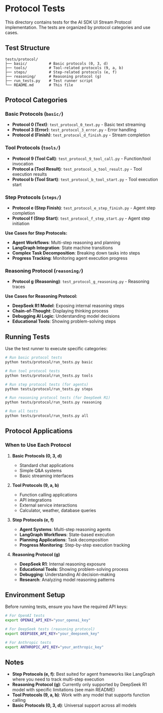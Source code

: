 # Protocol Tests

This directory contains tests for the AI SDK UI Stream Protocol implementation. The tests are organized by protocol categories and use cases.

## Test Structure

```
tests/protocol/
├── basic/          # Basic protocols (0, 3, d)
├── tools/          # Tool-related protocols (9, a, b)
├── steps/          # Step-related protocols (e, f)
├── reasoning/      # Reasoning protocol (g)
├── run_tests.py    # Test runner script
└── README.md       # This file
```

## Protocol Categories

### Basic Protocols (`basic/`)
- **Protocol 0 (Text)**: `test_protocol_0_text.py` - Basic text streaming
- **Protocol 3 (Error)**: `test_protocol_3_error.py` - Error handling
- **Protocol d (Finish)**: `test_protocol_d_finish.py` - Stream completion

### Tool Protocols (`tools/`)
- **Protocol 9 (Tool Call)**: `test_protocol_9_tool_call.py` - Function/tool invocation
- **Protocol a (Tool Result)**: `test_protocol_a_tool_result.py` - Tool execution results
- **Protocol b (Tool Start)**: `test_protocol_b_tool_start.py` - Tool execution start

### Step Protocols (`steps/`)
- **Protocol e (Step Finish)**: `test_protocol_e_step_finish.py` - Agent step completion
- **Protocol f (Step Start)**: `test_protocol_f_step_start.py` - Agent step initiation

**Use Cases for Step Protocols:**
- **Agent Workflows**: Multi-step reasoning and planning
- **LangGraph Integration**: State machine transitions
- **Complex Task Decomposition**: Breaking down tasks into steps
- **Progress Tracking**: Monitoring agent execution progress

### Reasoning Protocol (`reasoning/`)
- **Protocol g (Reasoning)**: `test_protocol_g_reasoning.py` - Reasoning traces

**Use Cases for Reasoning Protocol:**
- **DeepSeek R1 Model**: Exposing internal reasoning steps
- **Chain-of-Thought**: Displaying thinking process
- **Debugging AI Logic**: Understanding model decisions
- **Educational Tools**: Showing problem-solving steps

## Running Tests

Use the test runner to execute specific categories:

```bash
# Run basic protocol tests
python tests/protocol/run_tests.py basic

# Run tool protocol tests
python tests/protocol/run_tests.py tools

# Run step protocol tests (for agents)
python tests/protocol/run_tests.py steps

# Run reasoning protocol tests (for DeepSeek R1)
python tests/protocol/run_tests.py reasoning

# Run all tests
python tests/protocol/run_tests.py all
```

## Protocol Applications

### When to Use Each Protocol

1. **Basic Protocols (0, 3, d)**
   - Standard chat applications
   - Simple Q&A systems
   - Basic streaming interfaces

2. **Tool Protocols (9, a, b)**
   - Function calling applications
   - API integrations
   - External service interactions
   - Calculator, weather, database queries

3. **Step Protocols (e, f)**
   - **Agent Systems**: Multi-step reasoning agents
   - **LangGraph Workflows**: State-based execution
   - **Planning Applications**: Task decomposition
   - **Progress Monitoring**: Step-by-step execution tracking

4. **Reasoning Protocol (g)**
   - **DeepSeek R1**: Internal reasoning exposure
   - **Educational Tools**: Showing problem-solving process
   - **Debugging**: Understanding AI decision-making
   - **Research**: Analyzing model reasoning patterns

## Environment Setup

Before running tests, ensure you have the required API keys:

```bash
# For OpenAI tests
export OPENAI_API_KEY="your_openai_key"

# For DeepSeek tests (reasoning protocol)
export DEEPSEEK_API_KEY="your_deepseek_key"

# For Anthropic tests
export ANTHROPIC_API_KEY="your_anthropic_key"
```

## Notes

- **Step Protocols (e, f)**: Best suited for agent frameworks like LangGraph where you need to track multi-step execution
- **Reasoning Protocol (g)**: Currently only supported by DeepSeek R1 model with specific limitations (see main README)
- **Tool Protocols (9, a, b)**: Work with any model that supports function calling
- **Basic Protocols (0, 3, d)**: Universal support across all models